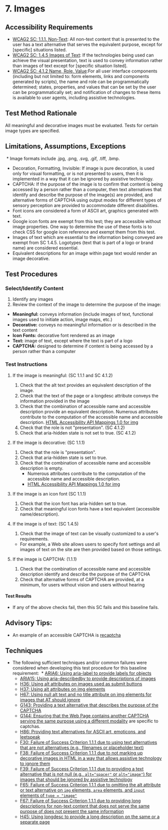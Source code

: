 # 7. Images

## Accessibility Requirements
* [WCAG2 SC: 1.1.1. Non-Text](https://www.w3.org/TR/UNDERSTANDING-WCAG20/text-equiv-all.html):  All non-text content that is presented to the user has a text alternative that serves the equivalent purpose, except for [specific] situations listed. 
* [WCAG2 SC: 1.4.5 Images of Text](https://www.w3.org/TR/UNDERSTANDING-WCAG20/visual-audio-contrast-text-presentation.html):  If the technologies being used can achieve the visual presentation, text is used to convey information rather than images of text except for [specific situation listed].
* [WCAG2 SC: 4.1.2 Name, Role, Value](https://www.w3.org/TR/UNDERSTANDING-WCAG20/ensure-compat-rsv.html):For all user interface components (including but not limited to: form elements, links and components generated by scripts), the name and role can be programmatically determined; states, properties, and values that can be set by the user can be programmatically set; and notification of changes to these items is available to user agents, including assistive technologies. 

## Test Method Rationale
All meaningful and decorative images must be evaluated. Tests for certain image types are specified. 

## Limitations, Assumptions, Exceptions
  * Image formats include .jpg, .png, .svg, .gif, .tiff, .bmp.
  * Decoration, Formatting, Invisible: If image is pure decoration, is used only for visual formatting, or is not presented to users, then it is implemented in a way that it can be ignored by assistive technology.
 * CAPTCHA: If the purpose of the image is to confirm that content is being accessed by a person rather than a computer, then text alternatives that identify and describe the purpose of the image(s) are provided, and alternative forms of CAPTCHA using output modes for different types of sensory perception are provided to accommodate different disabilities.   
 * Font icons are considered a form of ASCII art, graphics generated with text.
 * Google icon fonts are exempt from this test; they are accessible without image properties. One way to determine the use of these fonts is to check CSS for google icon reference and exempt them from this test.
 * Images of text which are essential to the information being conveyed are exempt from SC 1.4.5. Logotypes (text that is part of a logo or brand name) are considered essential.
 * Equivalent descriptions for an image within page text would render an image decorative.
 
## Test Procedures 
### Select/Identify Content
1. Identify any images
1. Review the context of the image to determine the purpose of the image:
  * **Meaningful:** conveys information (include images of text, functional images used to initiate action, image maps, etc.)
  * **Decorative:** conveys no meaningful information or is described in the text content 
  * **Icon Fonts:** decorative font rendered as an image
  * **Text:** image of text, except where the text is part of a logo
  * **CAPTCHA:** designed to determine if content is being accessed by a person rather than a computer

### Test Instructions 
1. If the image is meaningful: (SC 1.1.1 and SC 4.1.2) 
   1. Check that the alt text provides an equivalent description of the image.
   1. Check that the text of the page or a longdesc attribute conveys the information provided in the image
   1. Check that the combination of accessible name and accessible description provide an equivalent description. Numerous attributes contribute to the computation of the accessible name and accessible description. [HTML Accessibility API Mappings 1.0 for img](https://www.w3.org/TR/2017/WD-html-aam-1.0-20171027/#img-element)
   1. Check that the role is not "presentation". (SC 4.1.2)
   1. Check that aria-hidden state is not set to true. (SC 4.1.2) 

1. If the image is decorative: (SC 1.1.1)
   1. Check that the role is "presentation". 
   1. Check that aria-hidden state is set to true.
   1. Check that the combination of accessible name and accessible description is empty. 
      * Numerous attributes contribute to the computation of the accessible name and accessible description. 
      * [HTML Accessibility API Mappings 1.0 for img](https://www.w3.org/TR/2017/WD-html-aam-1.0-20171027/#img-element)
  
1. If the image is an icon font (SC 1.1.1)
   1. Check that the icon font has aria-hidden set to true. 
   1. Check that meaningful icon fonts have a text equivalent (accessible name/description).

1. If the image is of text: (SC 1.4.5)
   1. Check that the image of text can be visually customized to a user's requirements.
   * For example, a Web site allows users to specify font settings and all images of text on the site are then provided based on those settings.

1. If the image is CAPTCHA: (1.1.1)
   1. Check that the combination of accessible name and accessible description identify and describe the purpose of the CAPTCHA
   1. Check that alternative forms of CAPTCHA are provided, at a minimum, for users without vision and users without hearing

#### Test Results
* If any of the above checks fail, then this SC fails and this baseline fails.

## Advisory Tips:
* An example of an accessible CAPTCHA is [recaptcha](https://www.google.com/recaptcha/api2/demo?invisible=true)

## Techniques
* The following sufficient techniques and/or common failures were considered when developing this test procedure for this baseline requirement:
  * [ARIA6: Using aria-label to provide labels for objects](https://www.w3.org/TR/WCAG20-TECHS/ARIA6.html)
  * [ARIA15: Using aria-describedby to provide descriptions of images](https://www.w3.org/TR/WCAG20-TECHS/ARIA15.html)
  * [H36: Using alt attributes on images used as submit buttons](https://www.w3.org/TR/WCAG20-TECHS/H36.html)
  * [H37: Using alt attributes on img elements](https://www.w3.org/TR/WCAG20-TECHS/H37.html)
  * [H67: Using null alt text and no title attribute on img elements for images that AT should ignore](https://www.w3.org/TR/WCAG20-TECHS/H67.html)
  * [G143: Providing a text alternative that describes the purpose of the CAPTCHA](https://www.w3.org/TR/WCAG20-TECHS/G143.html)
  * [G144: Ensuring that the Web Page contains another CAPTCHA serving the same purpose using a different modality](https://www.w3.org/TR/WCAG20-TECHS/G144.html) are specific to captchas.
  * [H86: Providing text alternatives for ASCII art, emoticons, and leetspeak](https://www.w3.org/TR/WCAG20-TECHS/H86.html)
  * [F30: Failure of Success Criterion 1.1.1 due to using text alternatives that are not alternatives (e.g., filenames or placeholder text)](https://www.w3.org/TR/WCAG20-TECHS/F30.html)
  * [F38: Failure of Success Criterion 1.1.1 due to not marking up decorative images in HTML in a way that allows assistive technology to ignore them](https://www.w3.org/TR/WCAG20-TECHS/F38.html) 
  * [F39: Failure of Success Criterion 1.1.1 due to providing a text alternative that is not null (e.g., `alt="spacer"` or `alt="image"`) for images that should be ignored by assistive technology](https://www.w3.org/TR/WCAG20-TECHS/F39.html) 
  * [F65: Failure of Success Criterion 1.1.1 due to omitting the alt attribute or text alternative on `img` elements, `area` elements, and `input` elements of `type = "image"`](https://www.w3.org/TR/WCAG20-TECHS/F65.html) 
  * [F67: Failure of Success Criterion 1.1.1 due to providing long descriptions for non-text content that does not serve the same purpose of does not present the same information](https://www.w3.org/TR/WCAG20-TECHS/F67.html) 
  * [H45: Using longdesc to provide a long description on the same or a separate page](http://www.w3.org/TR/WCAG20-TECHS/H45.html)
  
